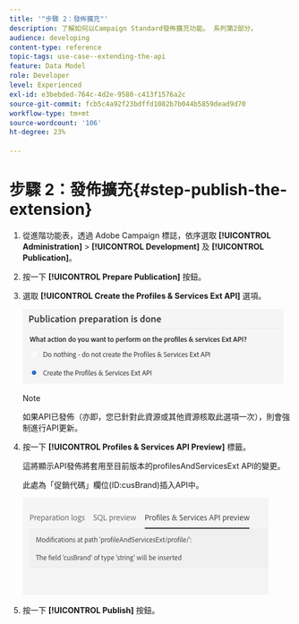 ```yaml
---
title: '"步驟 2：發佈擴充"'
description: 了解如何以Campaign Standard發佈擴充功能。 系列第2部分。
audience: developing
content-type: reference
topic-tags: use-case--extending-the-api
feature: Data Model
role: Developer
level: Experienced
exl-id: e3bebded-764c-4d2e-9580-c413f1576a2c
source-git-commit: fcb5c4a92f23bdffd1082b7b044b5859dead9d70
workflow-type: tm+mt
source-wordcount: '106'
ht-degree: 23%

---
```


# 步驟 2：發佈擴充{#step-publish-the-extension}

1. 從進階功能表，透過 Adobe Campaign 標誌，依序選取 **[!UICONTROL Administration]** > **[!UICONTROL Development]** 及 **[!UICONTROL Publication]**。
1. 按一下 **[!UICONTROL Prepare Publication]** 按鈕。
1. 選取 **[!UICONTROL Create the Profiles & Services Ext API]** 選項。

   ![](assets/create-profile-and-services-api.png)

   >[!NOTE]
   >
   >如果API已發佈（亦即，您已針對此資源或其他資源核取此選項一次），則會強制進行API更新。

1. 按一下 **[!UICONTROL Profiles & Services API Preview]** 標籤。

   這將顯示API發佈將套用至目前版本的profilesAndServicesExt API的變更。

   此處為「促銷代碼」欄位(ID:cusBrand)插入API中。

   ![](assets/extendpandsapi_diff.png)

1. 按一下 **[!UICONTROL Publish]** 按鈕。
